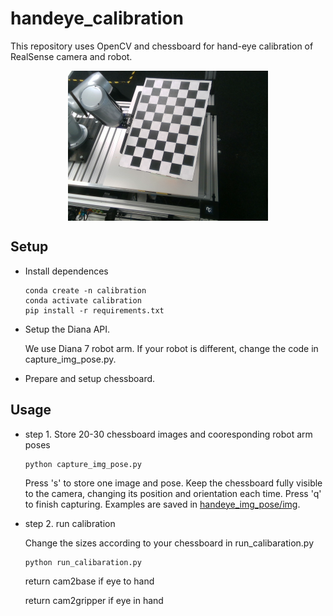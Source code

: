 # handeye_calibration
This repository uses OpenCV and chessboard for hand-eye calibration of RealSense camera and robot.
<div style="display: flex; justify-content: center; align-items: center">
    <img src="handeye_img_pose/img/img1.png" alt="example" width="320" height="240">
</div>

## Setup
- Install dependences
    ```
    conda create -n calibration
    conda activate calibration
    pip install -r requirements.txt
    ```

- Setup the Diana API. 

    We use Diana 7 robot arm. If your robot is different, change the code in capture_img_pose.py.

- Prepare and setup chessboard.

## Usage

- step 1. Store 20-30 chessboard images and cooresponding robot arm poses
    ```
    python capture_img_pose.py
    ```
    Press 's' to store one image and pose. Keep the chessboard fully visible to the camera, changing its position and orientation each time. Press 'q' to finish capturing. Examples are saved in [handeye_img_pose/img](handeye_img_pose/img/).

- step 2. run calibration

    Change the sizes according to your chessboard in run_calibaration.py
    ```
    python run_calibaration.py
    ```
    return cam2base if eye to hand

    return cam2gripper if eye in hand